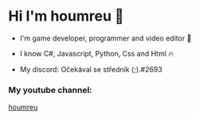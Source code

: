 # Hi I'm houmreu 👋

- I'm game developer, programmer and video editor 💙

- I know C#, Javascript, Python, Css and Html 🔥

- My discord: Očekával se středník (;).#2693

### My youtube channel:
  [houmreu][youtube]


[youtube]: https://www.youtube.com/c/JÁHOUMR
